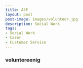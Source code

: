 ```yaml
---
title: A3F
layout: post
post-image: images/volunteer.jpg
description: Social Work
tags:
- Social Work
- Carer
- Customer Service
---
```


### voluntereenig

 

